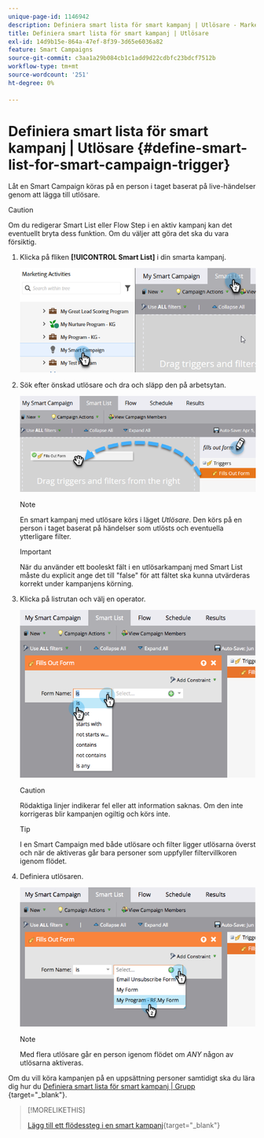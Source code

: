 ```yaml
---
unique-page-id: 1146942
description: Definiera smart lista för smart kampanj | Utlösare - Marketo Docs - produktdokumentation
title: Definiera smart lista för smart kampanj | Utlösare
exl-id: 14d9b15e-864a-47ef-8f39-3d65e6036a82
feature: Smart Campaigns
source-git-commit: c3aa1a29b084cb1c1add9d22cdbfc23bdcf7512b
workflow-type: tm+mt
source-wordcount: '251'
ht-degree: 0%

---
```


# Definiera smart lista för smart kampanj | Utlösare {#define-smart-list-for-smart-campaign-trigger}

Låt en Smart Campaign köras på en person i taget baserat på live-händelser genom att lägga till utlösare.

>[!CAUTION]
>
>Om du redigerar Smart List eller Flow Step i en aktiv kampanj kan det eventuellt bryta dess funktion. Om du väljer att göra det ska du vara försiktig.

1. Klicka på fliken **[!UICONTROL Smart List]** i din smarta kampanj.

   ![](assets/define-smart-list-for-smart-campaign-trigger-1.png)

1. Sök efter önskad utlösare och dra och släpp den på arbetsytan.

   ![](assets/define-smart-list-for-smart-campaign-trigger-2.png)

   >[!NOTE]
   >
   >En smart kampanj med utlösare körs i läget _Utlösare_. Den körs på en person i taget baserat på händelser som utlösts och eventuella ytterligare filter.

   >[!IMPORTANT]
   >
   >När du använder ett booleskt fält i en utlösarkampanj med Smart List måste du explicit ange det till &quot;false&quot; för att fältet ska kunna utvärderas korrekt under kampanjens körning.

1. Klicka på listrutan och välj en operator.

   ![](assets/define-smart-list-for-smart-campaign-trigger-3.png)

   >[!CAUTION]
   >
   >Rödaktiga linjer indikerar fel eller att information saknas. Om den inte korrigeras blir kampanjen ogiltig och körs inte.

   >[!TIP]
   >
   >I en Smart Campaign med både utlösare och filter ligger utlösarna överst och när de aktiveras går bara personer som uppfyller filtervillkoren igenom flödet.

1. Definiera utlösaren.

   ![](assets/define-smart-list-for-smart-campaign-trigger-4.png)

   >[!NOTE]
   >
   >Med flera utlösare går en person igenom flödet om _ANY_ någon av utlösarna aktiveras.

Om du vill köra kampanjen på en uppsättning personer samtidigt ska du lära dig hur du [Definiera smart lista för smart kampanj | Grupp ](/help/marketo/product-docs/core-marketo-concepts/smart-campaigns/creating-a-smart-campaign/define-smart-list-for-smart-campaign-batch.md){target="_blank"}.

>[!MORELIKETHIS]
>
>[Lägg till ett flödessteg i en smart kampanj](/help/marketo/product-docs/core-marketo-concepts/smart-campaigns/flow-actions/add-a-flow-step-to-a-smart-campaign.md){target="_blank"}
